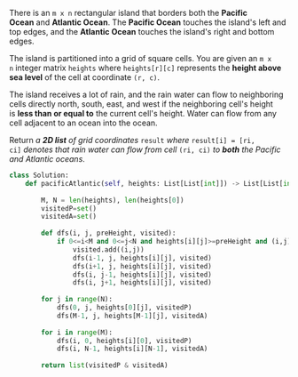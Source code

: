 
There is an `m x n` rectangular island that borders both the **Pacific Ocean** and **Atlantic Ocean**. The **Pacific Ocean** touches the island's left and top edges, and the **Atlantic Ocean** touches the island's right and bottom edges.

The island is partitioned into a grid of square cells. You are given an `m x n` integer matrix `heights` where `heights[r][c]` represents the **height above sea level** of the cell at coordinate `(r, c)`.

The island receives a lot of rain, and the rain water can flow to neighboring cells directly north, south, east, and west if the neighboring cell's height is **less than or equal to** the current cell's height. Water can flow from any cell adjacent to an ocean into the ocean.

Return _a **2D list** of grid coordinates_ `result` _where_ `result[i] = [ri, ci]` _denotes that rain water can flow from cell_ `(ri, ci)` _to **both** the Pacific and Atlantic oceans_.


```python
class Solution:
    def pacificAtlantic(self, heights: List[List[int]]) -> List[List[int]]:
        
        M, N = len(heights), len(heights[0])
        visitedP=set()
        visitedA=set()
        
        def dfs(i, j, preHeight, visited):            
            if 0<=i<M and 0<=j<N and heights[i][j]>=preHeight and (i,j) not in visited:
                visited.add((i,j))
                dfs(i-1, j, heights[i][j], visited)
                dfs(i+1, j, heights[i][j], visited)
                dfs(i, j-1, heights[i][j], visited)
                dfs(i, j+1, heights[i][j], visited)
            
        for j in range(N):
            dfs(0, j, heights[0][j], visitedP)
            dfs(M-1, j, heights[M-1][j], visitedA)
            
        for i in range(M):
            dfs(i, 0, heights[i][0], visitedP)
            dfs(i, N-1, heights[i][N-1], visitedA)
        
        return list(visitedP & visitedA)  
```
